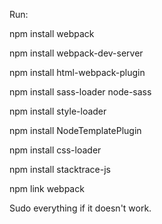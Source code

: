 Run:

npm install webpack

npm install webpack-dev-server

npm install html-webpack-plugin

npm install sass-loader node-sass

npm install style-loader

npm install NodeTemplatePlugin

npm install css-loader

npm install stacktrace-js

npm link webpack

Sudo everything if it doesn't work.
